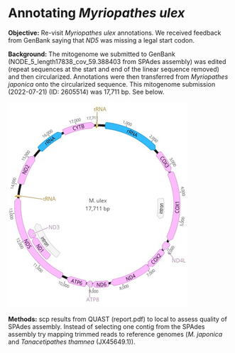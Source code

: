 
# Annotating *Myriopathes ulex*

**Objective:** Re-visit *Myriopathes ulex* annotations. We received feedback from GenBank saying that *ND5* was missing a legal start codon.

**Background:** The mitogenome we submitted to GenBank (NODE_5_length17838_cov_59.388403 from SPAdes assembly) was edited (repeat sequences at the start and end of the linear sequence removed) and then circularized. Annotations were then transferred from *Myriopathes japonica* onto the circularized sequence. This mitogenome submission (2022-07-21) (ID: 2605514) was 17,711 bp. See below.

![Myriopathes ulex](M_ulex_it1.jpg)

**Methods:** scp results from QUAST (report.pdf) to local to assess quality of SPAdes assembly. Instead of selecting one contig from the SPAdes assembly try mapping trimmed reads to reference genomes (*M. japonica* and *Tanacetipathes thamnea* (JX45649.1)). 
